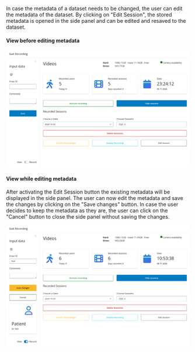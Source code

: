 In case the metadata of a dataset needs to be changed, the user can edit the metadata of the dataset. By clicking on "Edit Session", the stored metadata is opened in the side panel and can be edited and resaved to the dataset.

#### View before editing metadata
![choose_a_single_dataset.png](../../assets/choose_a_single_dataset.png)

#### View while editing metadata
After activating the Edit Session button the existing metadata will be displayed in the side panel. The user can now edit the metadata and save the changes by clicking on the "Save changes" button. In case the user decides to keep the metadata as they are, the user can click on the "Cancel" button to close the side panel without saving the changes.

![edit_metadata.png](../../assets/edit_metadata.png)